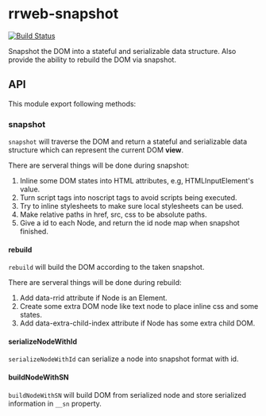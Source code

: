 # rrweb-snapshot

[![Build Status](https://travis-ci.org/rrweb-io/rrweb-snapshot.svg?branch=master)](https://travis-ci.org/rrweb-io/rrweb-snapshot)

Snapshot the DOM into a stateful and serializable data structure.
Also provide the ability to rebuild the DOM via snapshot.

## API

This module export following methods:

### snapshot

`snapshot` will traverse the DOM and return a stateful and serializable data structure which can represent the current DOM **view**.

There are serveral things will be done during snapshot:

1. Inline some DOM states into HTML attributes, e.g, HTMLInputElement's value.
2. Turn script tags into noscript tags to avoid scripts being executed.
3. Try to inline stylesheets to make sure local stylesheets can be used.
4. Make relative paths in href, src, css to be absolute paths.
5. Give a id to each Node, and return the id node map when snapshot finished.

#### rebuild

`rebuild` will build the DOM according to the taken snapshot.

There are serveral things will be done during rebuild:

1. Add data-rrid attribute if Node is an Element.
2. Create some extra DOM node like text node to place inline css and some states.
3. Add data-extra-child-index attribute if Node has some extra child DOM.

#### serializeNodeWithId

`serializeNodeWithId` can serialize a node into snapshot format with id.

#### buildNodeWithSN

`buildNodeWithSN` will build DOM from serialized node and store serialized information in `__sn` property.
